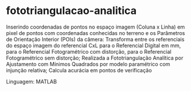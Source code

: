 # fototriangulacao-analitica
Inserindo coordenadas de pontos no espaço imagem (Coluna x Linha) em pixel de pontos com coordenadas conhecidas no terreno e os Parâmetros de Orientação Interior (POIs) da câmera: Transforma entre os referenciais do espaço imagem do referencial CxL para o Referencial Digital em mm, para o Referencial Fotogramétrico com distorção, para o Referencial Fotogramétrico sem distorção; Realizada a Fototriangulação Analítica por Ajustamento com Mínimos Quadrados por modelo paramétrico com injunção relativa; Calcula acurácia em pontos de verificação

Linguagem: MATLAB
